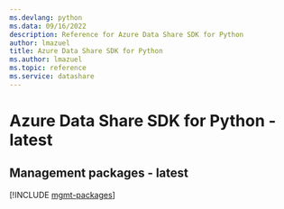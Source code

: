 ```yaml
---
ms.devlang: python
ms.data: 09/16/2022
description: Reference for Azure Data Share SDK for Python
author: lmazuel
title: Azure Data Share SDK for Python
ms.author: lmazuel
ms.topic: reference
ms.service: datashare
---
```

# Azure Data Share SDK for Python - latest

## Management packages - latest
[!INCLUDE [mgmt-packages](data-share-mgmt-index.md)]